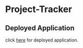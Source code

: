 # Project-Tracker

## Deployed Application

click [here](https://sareacct91.github.io/Project-Tracker/) for deployed application.
